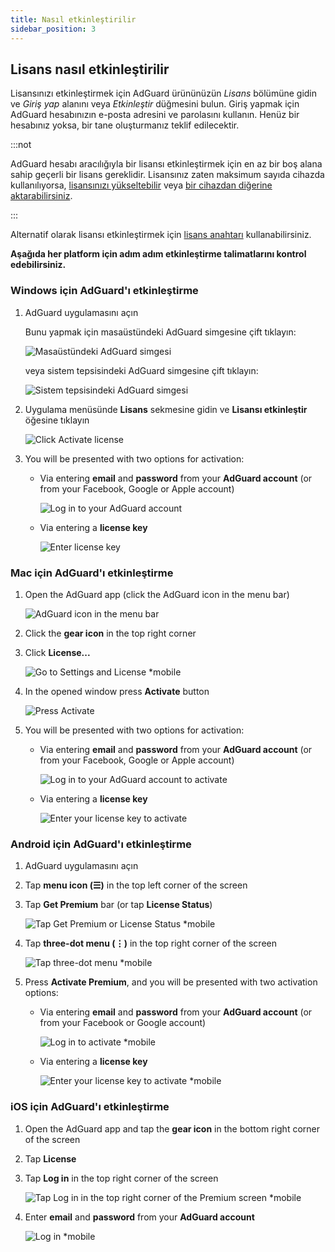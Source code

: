 ```yaml
---
title: Nasıl etkinleştirilir
sidebar_position: 3
---
```


## Lisans nasıl etkinleştirilir

Lisansınızı etkinleştirmek için AdGuard ürününüzün *Lisans* bölümüne gidin ve *Giriş yap* alanını veya *Etkinleştir* düğmesini bulun. Giriş yapmak için AdGuard hesabınızın e-posta adresini ve parolasını kullanın. Henüz bir hesabınız yoksa, bir tane oluşturmanız teklif edilecektir.

:::not

AdGuard hesabı aracılığıyla bir lisansı etkinleştirmek için en az bir boş alana sahip geçerli bir lisans gereklidir. Lisansınız zaten maksimum sayıda cihazda kullanılıyorsa, [lisansınızı yükseltebilir](../payment-options#upgrade) veya [bir cihazdan diğerine aktarabilirsiniz](../transfer).

:::

Alternatif olarak lisansı etkinleştirmek için [lisans anahtarı](../what-is#license-key) kullanabilirsiniz.

**Aşağıda her platform için adım adım etkinleştirme talimatlarını kontrol edebilirsiniz.**

### Windows için AdGuard'ı etkinleştirme

1. AdGuard uygulamasını açın

    Bunu yapmak için masaüstündeki AdGuard simgesine çift tıklayın:

    ![Masaüstündeki AdGuard simgesi](https://cdn.adtidy.org/public/Adguard/kb/newscreenshots/En/General/windowsEn.png)

    veya sistem tepsisindeki AdGuard simgesine çift tıklayın:

    ![Sistem tepsisindeki AdGuard simgesi](https://cdn.adtidy.org/public/Adguard/kb/newscreenshots/En/General/windows2En.png)

1. Uygulama menüsünde **Lisans** sekmesine gidin ve **Lisansı etkinleştir** öğesine tıklayın

    ![Click Activate license](https://cdn.adtidy.org/public/Adguard/kb/newscreenshots/En/General/windowslicense1en.png)

1. You will be presented with two options for activation:

    - Via entering **email** and **password** from your **AdGuard account** (or from your Facebook, Google or Apple account)

        ![Log in to your AdGuard account](https://cdn.adtidy.org/public/Adguard/kb/newscreenshots/En/General/windowslicense2en.png)

    - Via entering a **license key**

        ![Enter license key](https://cdn.adtidy.org/public/Adguard/kb/newscreenshots/En/General/windowslicense3en.png)

### Mac için AdGuard'ı etkinleştirme

1. Open the AdGuard app (click the AdGuard icon in the menu bar)

    ![AdGuard icon in the menu bar](https://cdn.adtidy.org/public/Adguard/kb/newscreenshots/Ja/General/mac1.png)

1. Click the **gear icon** in the top right corner

1. Click **License...**

    ![Go to Settings and License *mobile](https://cdn.adtidy.org/public/Adguard/kb/newscreenshots/En/General/macEn.png)

1. In the opened window press **Activate** button

    ![Press Activate](https://cdn.adtidy.org/public/Adguard/kb/newscreenshots/En/General/maclicenseen1.png)

1. You will be presented with two options for activation:

    - Via entering **email** and **password** from your **AdGuard  account** (or from your Facebook, Google or Apple account)

        ![Log in to your AdGuard account to activate](https://cdn.adtidy.org/public/Adguard/kb/newscreenshots/En/General/maclicenseen2.png)

    - Via entering a **license key**

        ![Enter your license key to activate](https://cdn.adtidy.org/public/Adguard/kb/newscreenshots/En/General/maclicenseen3.png)

### Android için AdGuard'ı etkinleştirme

1. AdGuard uygulamasını açın

1. Tap **menu icon (☰)** in the top left corner of the screen

1. Tap **Get Premium** bar (or tap **License Status**)

    ![Tap Get Premium or License Status *mobile](https://cdn.adtidy.org/public/Adguard/kb/newscreenshots/En/General/androidlicense1en.png)

1. Tap **three-dot menu (⋮)** in the top right corner of the screen

    ![Tap three-dot menu *mobile](https://cdn.adtidy.org/public/Adguard/kb/newscreenshots/En/General/android2En.png)

1. Press **Activate Premium**, and you will be presented with two activation options:

    - Via entering **email** and **password** from your **AdGuard account** (or from your Facebook or Google account)

        ![Log in to activate *mobile](https://cdn.adtidy.org/public/Adguard/kb/newscreenshots/En/General/androidlicense2en.png)

    - Via entering a **license key**

        ![Enter your license key to activate *mobile](https://cdn.adtidy.org/public/Adguard/kb/newscreenshots/En/General/androidlicense3en.png)

### iOS için AdGuard'ı etkinleştirme

1. Open the AdGuard app and tap the **gear icon** in the bottom right corner of the screen

1. Tap **License**

1. Tap **Log in** in the top right corner of the screen

    ![Tap Log in in the top right corner of the Premium screen *mobile](https://cdn.adtidy.org/content/kb/ad_blocker/iOS/ioslicense1en.png)

1. Enter **email** and **password** from your **AdGuard account**

    ![Log in *mobile](https://cdn.adtidy.org/content/kb/ad_blocker/iOS/ioslicense2en.png)
